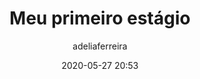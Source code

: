 ---
title: "Meu primeiro estágio"
layout: post
date: 2020-05-27 20:53
image: /assets/images/profile-tay.jpg
headerImage: false
category: blog
author: adeliaferreira
description: Markdown summary with different options
---